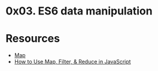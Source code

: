# 0x03. ES6 data manipulation 

# Resources
- [Map](https://www.youtube.com/watch?v=G6J2kl1aVao)
- [How to Use Map, Filter, & Reduce in JavaScript](https://code.tutsplus.com/tutorials/how-to-use-map-filter-reduce-in-javascript--cms-26209)
